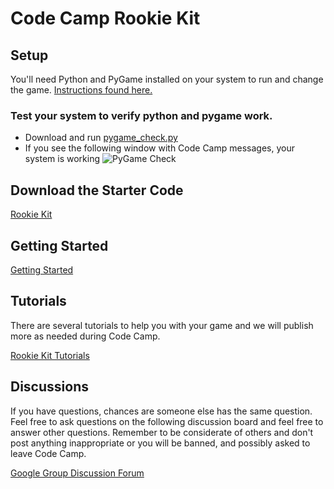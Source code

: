 # Code Camp Rookie Kit


## Setup

You'll need Python and PyGame installed on your system
to run and change the game. [Instructions found here.](http://cit.dixie.edu/cs/1410/pygame-installation.php)

### Test your system to verify python and pygame work.
	
*	Download and run [pygame_check.py](2017-thumbdrive-contents/pygame_check.py)
*	If you see the following window with Code Camp messages, your system is working ![PyGame Check](assets/images/pygame_check.png)


## Download the Starter Code

[Rookie Kit](2017-thumbdrive-contents/rookie-kit-2017.zip?raw=true)


## Getting Started

[Getting Started](tutorials/other/getting_started.md)


## Tutorials

There are several tutorials to help you with your game and we will publish more as needed during Code Camp.

[Rookie Kit Tutorials](tutorials/)


## Discussions

If you have questions, chances are someone else has the same question. Feel free to ask questions on the following discussion board and feel free to answer other questions. Remember to be considerate of others and don't post anything inappropriate or you will be banned, and possibly asked to leave Code Camp.

[Google Group Discussion Forum](https://groups.google.com/forum/#!forum/code-camp-rookie-kit)
